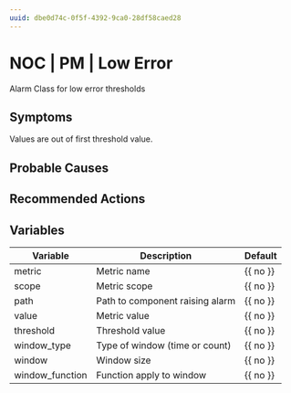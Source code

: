 ```yaml
---
uuid: dbe0d74c-0f5f-4392-9ca0-28df58caed28
---
```

# NOC | PM | Low Error

Alarm Class for low error thresholds

## Symptoms

Values are out of first threshold value.

## Probable Causes

## Recommended Actions

## Variables

Variable | Description | Default
--- | --- | ---
metric | Metric name | {{ no }}
scope | Metric scope | {{ no }}
path | Path to component raising alarm | {{ no }}
value | Metric value | {{ no }}
threshold | Threshold value | {{ no }}
window_type | Type of window (time or count) | {{ no }}
window | Window size | {{ no }}
window_function | Function apply to window | {{ no }}
